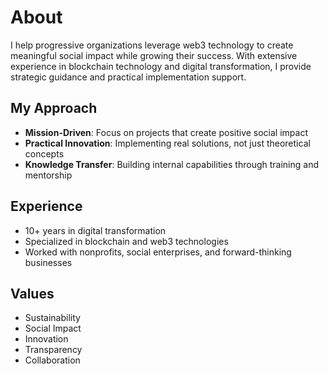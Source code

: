 # About

I help progressive organizations leverage web3 technology to create meaningful social impact while growing their success. With extensive experience in blockchain technology and digital transformation, I provide strategic guidance and practical implementation support.

## My Approach

- **Mission-Driven**: Focus on projects that create positive social impact
- **Practical Innovation**: Implementing real solutions, not just theoretical concepts
- **Knowledge Transfer**: Building internal capabilities through training and mentorship

## Experience

- 10+ years in digital transformation
- Specialized in blockchain and web3 technologies
- Worked with nonprofits, social enterprises, and forward-thinking businesses

## Values

- Sustainability
- Social Impact
- Innovation
- Transparency
- Collaboration